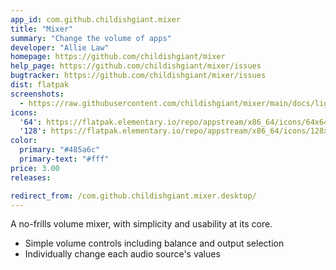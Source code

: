 ```yaml
---
app_id: com.github.childishgiant.mixer
title: "Mixer"
summary: "Change the volume of apps"
developer: "Allie Law"
homepage: https://github.com/childishgiant/mixer
help_page: https://github.com/childishgiant/mixer/issues
bugtracker: https://github.com/childishgiant/mixer/issues
dist: flatpak
screenshots:
  - https://raw.githubusercontent.com/childishgiant/mixer/main/docs/light-and-dark.png
icons:
  '64': https://flatpak.elementary.io/repo/appstream/x86_64/icons/64x64/com.github.childishgiant.mixer.png
  '128': https://flatpak.elementary.io/repo/appstream/x86_64/icons/128x128/com.github.childishgiant.mixer.png
color:
  primary: "#485a6c"
  primary-text: "#fff"
price: 3.00
releases:

redirect_from: /com.github.childishgiant.mixer.desktop/
---
```


<p>A no-frills volume mixer, with simplicity and usability at its core.</p>
<ul>
<li>Simple volume controls including balance and output selection</li>
<li>Individually change each audio source's values</li>
</ul>